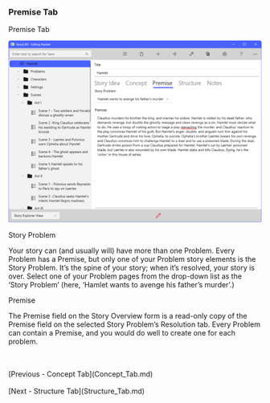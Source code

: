 ### Premise Tab ###
Premise Tab <br/>

![](Overview-Premise.png)


Story Problem <br/>

Your story can (and usually will) have more than one Problem. Every Problem has a Premise, but only one of your Problem story elements is the Story Problem. It’s the spine of your story; when it’s resolved, your story is over. Select one of your  Problem pages from the drop-down list as the ‘Story Problem’ (here, ‘Hamlet wants to avenge his father’s murder’.) <br/>

Premise <br/>

The Premise field on the Story Overview form is a read-only copy of the Premise field on the selected Story Problem’s Resolution tab.  Every Problem can contain a Premise, and you would do well to create one for each problem. <br/>


 <br/>
 <br/>
[Previous - Concept Tab](Concept_Tab.md) <br/>
 <br/>
[Next - Structure Tab](Structure_Tab.md) <br/>
 <br/>
